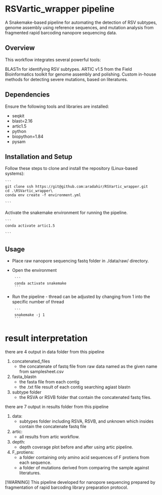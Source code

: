 # RSVartic_wrapper pipeline

A Snakemake-based pipeline for automating the detection of RSV subtypes, genome assembly using reference sequences, and mutation analysis from fragmented rapid barcoding nanopore sequencing data.


## Overview
This workflow integrates several powerful tools:

BLASTn for identifying RSV subtypes.
ARTIC v1.5 from the Field Bioinformatics toolkit for genome assembly and polishing.
Custom in-house methods for detecting severe mutations, based on literatures.

## Dependencies

Ensure the following tools and libraries are installed:
- seqkit
- blast=2.16
- artic1.5
- python
- biopython=1.84
- pysam

## Installation and Setup

Follow these steps to clone and install the repository (Linux-based systems):

	```
	git clone ssh https://git@github.com:aradahir/RSVartic_wrapper.git
	cd .\RSVartic_wrapper\
	conda env create -f environment.yml

	```

Activate the snakemake environment for running the pipeline.
	
	```
	conda activate artic1.5
	
	```

## Usage

 - Place raw nanopore sequencing fastq folder in ./data/raw/ directory.
 	 
 - Open the environment
 
 		```
		conda activate snakemake
		```
 - Run the pipeline
 		-
 		thread can be adjusted by changing from 1 into the specific number of thread

 		```
 		snakemake -j 1
		```

# result interpretation

there are 4 output in data folder from this pipeline
1. concatenated_files
	- the concatenate of fastq file from raw data named as the given name from samplesheet.csv
2. fasta_blastn
	- the fasta file from each contig
	- the .txt file result of each contig searching agiast blastn
3. subtype folder
	- the RSVA or RSVB folder that contain the concatenated fastq files.

there are 7 output in results folder from this pipeline 
1. data: 
	- subtypes folder including RSVA, RSVB, and unknown which insides contain the concatenate fastq file
2. artic:
	- all results from artic workflow.
3. depth:
	- depth coverage plot before and after using artic pipeline.
4. F_protiens:
	- a folder containing only amino acid sequences of F protiens from each sequence.
	- a folder of mutations derived from comparing the sample against literatures.
	

[!WARNING]
This pipeline developed for nanopore sequencing prepared by fragmentation of rapid barcoding library preparation protocol. 

